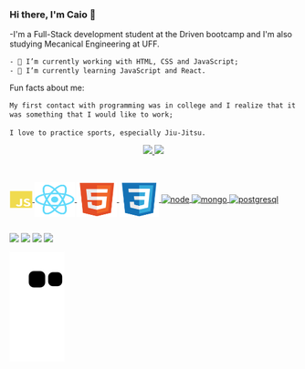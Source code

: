 ### Hi there, I'm Caio 👋

-I'm a Full-Stack development student at the Driven bootcamp and I'm also studying Mecanical Engineering at UFF.
 
  

    - 🔭 I’m currently working with HTML, CSS and JavaScript;
    - 🌱 I’m currently learning JavaScript and React.

Fun facts about me:

    My first contact with programming was in college and I realize that it was something that I would like to work;

    I love to practice sports, especially Jiu-Jitsu.

<div align="center">
  <a href="https://github.com/CaioALM">
  <img height="180em" src="https://github-readme-stats.vercel.app/api?username=CaioALM&show_icons=true&theme=radical&include_all_commits=true&count_private=true"/>
  <img height="180em" src="https://github-readme-stats.vercel.app/api/top-langs/?username=CaioALM&layout=compact&langs_count=7&theme=radical"/>
</div>
  
  ##
  
  <div style="display: inline_block"><br>
  <img align="center" alt="Js" height="30" width="40" src="https://raw.githubusercontent.com/devicons/devicon/master/icons/javascript/javascript-plain.svg">
  <img align="center" alt="React" height="60" width="70" src="https://raw.githubusercontent.com/devicons/devicon/master/icons/react/react-original.svg">
  <img align="center" alt="HTML" height="60" width="70" src="https://raw.githubusercontent.com/devicons/devicon/master/icons/html5/html5-original.svg">
  <img align="center" alt="CSS" height="60" width="70" src="https://raw.githubusercontent.com/devicons/devicon/master/icons/css3/css3-original.svg">
  <img align="center" alt="node" height="60" width="70"  src="https://cdn.jsdelivr.net/gh/devicons/devicon/icons/nodejs/nodejs-original-wordmark.svg">
  <img align="center" alt="mongo" height="60" width="70" src="https://cdn.jsdelivr.net/gh/devicons/devicon/icons/mongodb/mongodb-original-wordmark.svg">
  <img align="center" alt="postgresql" height="60" width="70" src="https://cdn.jsdelivr.net/gh/devicons/devicon/icons/postgresql/postgresql-original-wordmark.svg">
<!--    https://devicon.dev/ -->
    
 <!--   <img align="right" alt="Rafa-pic" height="150" style="border-radius:50px;" src="https://media.discordapp.net/attachments/639956127056134178/890373478988013628/Publicacoes_Instagram_1_1.png?width=676&height=676"> -->

             
</div>
 
  ##

   
<div> 
<!--   <a href="https://www.youtube.com/channel/UC_-uuuZbY0AAt9CViNzvc-Q" target="_blank"><img src="https://img.shields.io/badge/YouTube-FF0000?style=for-the-badge&logo=youtube&logoColor=white" target="_blank"></a> -->
  <a href="https://www.instagram.com/caioalmeida07" target="_blank"><img src="https://img.shields.io/badge/-Instagram-%23E4405F?style=for-the-badge&logo=instagram&logoColor=white" target="_blank"></a>
 	<a href="https://www.twitch.tv/caiotr1" target="_blank"><img src="https://img.shields.io/badge/Twitch-9146FF?style=for-the-badge&logo=twitch&logoColor=white" target="_blank"></a>
<!--  <a href="https://discord.gg/wagxzStdcR" target="_blank"><img src="https://img.shields.io/badge/Discord-7289DA?style=for-the-badge&logo=discord&logoColor=white" target="_blank"></a>  -->
  <a href = "mailto:caiosobreira77@gmail.com"><img src="https://img.shields.io/badge/-Gmail-%23333?style=for-the-badge&logo=gmail&logoColor=white" target="_blank"></a>
  <a href="https://www.linkedin.com/in/caio-almeida-62a899193" target="_blank"><img src="https://img.shields.io/badge/-LinkedIn-%230077B5?style=for-the-badge&logo=linkedin&logoColor=white" target="_blank"></a> 
<!--  https://dev.to/envoy_/150-badges-for-github-pnk#contact -->
 
  ![Snake animation](https://github.com/CaioALM/CaioALM/blob/output/github-contribution-grid-snake.svg)
 
 
</div>
